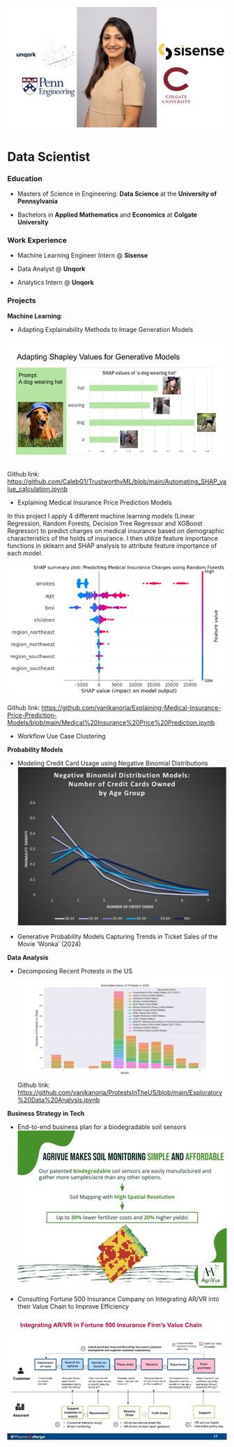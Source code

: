 ![Profile Picture](/docs/assets/portfolio_editing.jpg)
# Data Scientist

### Education

* Masters of Science in Engineering: **Data Science** at the **University of Pennsylvania**

* Bachelors in **Applied Mathematics** and **Economics** at **Colgate University**

### Work Experience

* Machine Learning Engineer Intern @ **Sisense**

* Data Analyst @ **Unqork**

* Analytics Intern @ **Unqork**

### Projects

**Machine Learning**:
* Adapting Explainability Methods to Image Generation Models
    
![Trustworthy ML Project](/docs/assets/Trustworthy_Machine_Learning.jpg)

Github link: https://github.com/CalebG1/TrustworthyML/blob/main/Automating_SHAP_value_calculation.ipynb

* Explaining Medical Insurance Price Prediction Models

In this project I apply 4 different machine learning models (Linear Regression, Random Forests, Decision Tree Regressor and XGBoost Regressor) to predict charges on medical insurance based on demographic characteristics of the holds of insurance. I then utilize feature importance functions in sklearn and SHAP analysis to attribute feature importance of each model.

![Insurance ML Project](/docs/assets/rf_model.png)

Github link: https://github.com/vanikanoria/Explaining-Medical-Insurance-Price-Prediction-Models/blob/main/Medical%20Insurance%20Price%20Prediction.ipynb

* Workflow Use Case Clustering

**Probability Models**

* Modeling Credit Card Usage using Negative Binomial Distributions
  ![Credit Card Usage Project](/docs/assets/Picture1.jpg)

* Generative Probability Models Capturing Trends in Ticket Sales of the Movie ‘Wonka’ (2024)


**Data Analysis**

* Decomposing Recent Protests in the US
  ![Protests in the US: Exploratory Data Analysis](/docs/assets/monthly_assoc_actors_2020.png)
Github link: https://github.com/vanikanoria/ProtestsInTheUS/blob/main/Exploratory%20Data%20Analysis.ipynb


**Business Strategy in Tech**

* End-to-end business plan for a biodegradable soil sensors
 ![Soil Sensors Business Plan](docs/assets/SLIDES12_AgriVue.jpg)

* Consulting Fortune 500 Insurance Company on Integrating AR/VR into their Value Chain to Improve Efficiency

 ![AR/VR Consulting Project](docs/assets/ARVR.jpg)
